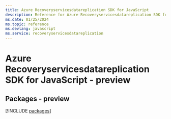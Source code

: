 ```yaml
---
title: Azure Recoveryservicesdatareplication SDK for JavaScript
description: Reference for Azure Recoveryservicesdatareplication SDK for JavaScript
ms.date: 01/25/2024
ms.topic: reference
ms.devlang: javascript
ms.service: recoveryservicesdatareplication
---
```

# Azure Recoveryservicesdatareplication SDK for JavaScript - preview
## Packages - preview
[!INCLUDE [packages](recoveryservicesdatareplication-index.md)]